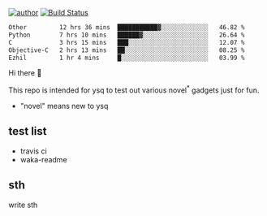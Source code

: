 [![author](https://img.shields.io/badge/author-ysq-green)](https://github.com/Yang-Shiqin)
[![Build Status](https://app.travis-ci.com/Yang-Shiqin/testall.svg?branch=main)](https://app.travis-ci.com/Yang-Shiqin/testall)

<!--START_SECTION:waka-->

```txt
Other         12 hrs 36 mins  ███████████▓░░░░░░░░░░░░░   46.82 %
Python        7 hrs 10 mins   ██████▓░░░░░░░░░░░░░░░░░░   26.64 %
C             3 hrs 15 mins   ███░░░░░░░░░░░░░░░░░░░░░░   12.07 %
Objective-C   2 hrs 13 mins   ██░░░░░░░░░░░░░░░░░░░░░░░   08.25 %
Ezhil         1 hr 4 mins     █░░░░░░░░░░░░░░░░░░░░░░░░   03.99 %
```

<!--END_SECTION:waka-->

Hi there 👋

This repo is intended for ysq to test out various novel<sup>*</sup> gadgets just for fun.

- "novel" means new to ysq

## test list
- travis ci
- waka-readme


## sth
write sth

